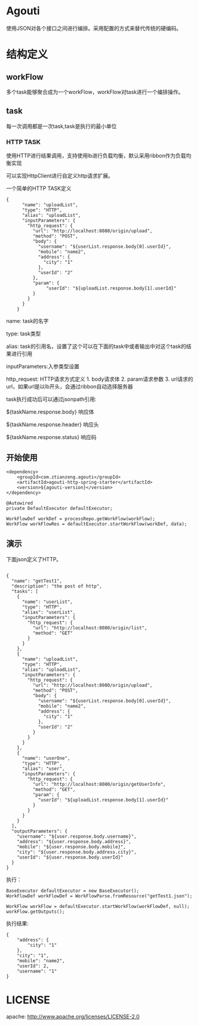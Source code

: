 # Agouti

使用JSON对各个接口之间进行编排。采用配置的方式来替代传统的硬编码。

# 结构定义

## workFlow 
多个task能够聚合成为一个workFlow，workFlow对task进行一个编排操作。


## task
每一次调用都是一次task,task是执行的最小单位

### HTTP TASK 
使用HTTP进行结果调用，支持使用lb进行负载均衡，默认采用ribbon作为负载均衡实现

可以实现HttpClient进行自定义http请求扩展。

一个简单的HTTP TASK定义
~~~
{
      "name": "uploadList",
      "type": "HTTP",
      "alias": "uploadList",
      "inputParameters": {
        "http_request": {
          "url": "http://localhost:8080/origin/upload",
          "method": "POST",
          "body": {
            "username": "${userList.response.body[0].userId}",
            "mobile": "name2",
            "address": {
              "city": "1"
            },
            "userId": "2"
          },
          "param": {
               "userId": "${uploadList.response.body[1].userId}"
          }
        }
      }
    }
~~~
name: task的名字

type: task类型

alias: task的引用名，设置了这个可以在下面的task中或者输出中对这个task的结果进行引用

inputParameters:入参类型设置

http_request: HTTP请求方式定义
    1. body请求体
    2. param请求参数
    3. url请求的url，如果url是以lb开头，会通过ribbon自动选择服务器

task执行成功后可以通过jsonpath引用:

${taskName.response.body} 响应体

${taskName.response.header} 响应头

${taskName.response.status} 响应码


## 开始使用

~~~
<dependency>
    <groupId>com.ztianzeng.agouti</groupId>
    <artifactId>agouti-http-spring-starter</artifactId>
    <version>${agouti-version}</version>
</dependency>
~~~

~~~
@Autowired
private DefaultExecutor defaultExecutor;

WorkFlowDef workDef = processRepo.getWorkFlow(workFlow);
WorkFlow workFlowRes = defaultExecutor.startWorkFlow(workDef, data);
~~~


## 演示
下面json定义了HTTP。

~~~

{
  "name": "getTest1",
  "description": "the post of http",
  "tasks": [
    {
      "name": "userList",
      "type": "HTTP",
      "alias": "userList",
      "inputParameters": {
        "http_request": {
          "url": "http://localhost:8080/origin/list",
          "method": "GET"
        }
      }
    },
    {
      "name": "uploadList",
      "type": "HTTP",
      "alias": "uploadList",
      "inputParameters": {
        "http_request": {
          "url": "http://localhost:8080/origin/upload",
          "method": "POST",
          "body": {
            "username": "${userList.response.body[0].userId}",
            "mobile": "name2",
            "address": {
              "city": "1"
            },
            "userId": "2"
          }
        }
      }
    },
    {
      "name": "userOne",
      "type": "HTTP",
      "alias": "user",
      "inputParameters": {
        "http_request": {
          "url": "http://localhost:8080/origin/getUserInfo",
          "method": "GET",
          "param": {
            "userId": "${uploadList.response.body[1].userId}"
          }
        }
      }
    }
  ],
  "outputParameters": {
    "username": "${user.response.body.username}",
    "address": "${user.response.body.address}",
    "mobile": "${user.response.body.mobile}",
    "city": "${user.response.body.address.city}",
    "userId": "${user.response.body.userId}"
  }
}

~~~

执行：

~~~
BaseExecutor defaultExecutor = new BaseExecutor();
WorkFlowDef workFlowDef = WorkFlowParse.fromResource("getTest1.json");

WorkFlow workFlow = defaultExecutor.startWorkFlow(workFlowDef, null);
workFlow.getOutputs();

~~~


执行结果:

~~~
{
    "address": {
        "city": "1"
    },
    "city": "1",
    "mobile": "name2",
    "userId": 2,
    "username": "1"
}
~~~


# LICENSE

apache: http://www.apache.org/licenses/LICENSE-2.0